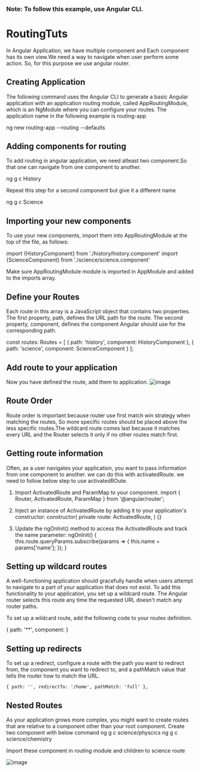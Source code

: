 ### Note: To follow this example, use Angular CLI.

# RoutingTuts
In Angular Application, we have multiple component and Each component has its own view.We need a way to navigate when user perform some action.
So, for this purpose we use angular router.

## Creating Application
  
The following command uses the Angular CLI to generate a basic Angular application with an application routing module, called AppRoutingModule,
which is an NgModule where you can configure your routes. The application name in the following  example is routing-app

ng new routing-app --routing --defaults


## Adding components for routing

To add routing in angular application, we need atleast two component.So that one can navigate from one component to
another.

ng g c History

Repeat this step for a second component but give it a different name

ng g c Science

## Importing your new components
To use your new components, import them into AppRoutingModule at the top of the file, as follows:

import {HistoryComponent} from './history/history.component'
import {ScienceComponent} from './science/science.component'

Make sure AppRoutingModule module is imported in AppModule and added to the imports array.

## Define your Routes
Each route in this array is a JavaScript object that contains two properties. The first property, path, defines the URL path for the route. The second property, component, defines the component Angular should use for the corresponding path.

const routes: Routes = [
  { path: 'history', component: HistoryComponent },
  { path: 'science', component: ScienceComponent }
];

## Add route to your application

Now you have defined the route, add them to application.
![image](https://user-images.githubusercontent.com/10788848/175759588-b5e64593-bf7c-4411-ad63-71836fcbcb4d.png)

## Route Order
Route order is important because router use first match win strategy when matching the routes, So more specific 
routes should be placed above the less specific routes.The wildcard route comes last because it matches every URL and
the Router selects it only if no other routes match first.

## Getting route information
Often, as a user navigates your application, you want to pass information from one component to another. we can do this with activatedRoute.
we need to follow below step to use activatedROute.

1. Import ActivatedRoute and ParamMap to your component.
import { Router, ActivatedRoute, ParamMap } from '@angular/router';

2. Inject an instance of ActivatedRoute by adding it to your application's constructor:
   constructor(
  private route: ActivatedRoute,
) {}

3. Update the ngOnInit() method to access the ActivatedRoute and track the name parameter:
  ngOnInit() {
  this.route.queryParams.subscribe(params => {
    this.name = params['name'];
  });
}

## Setting up wildcard routes
A well-functioning application should gracefully handle when users attempt to navigate to a part of your application that does not exist. To add this functionality to your application, you set up a wildcard route. The Angular router selects this route any time the requested URL doesn't match any router paths.

To set up a wildcard route, add the following code to your routes definition.

{ path: '**', component: <component-name> }
  
  
  ## Setting up redirects
  
  To set up a redirect, configure a route with the path you want to redirect from, the component you want to redirect to, and a pathMatch value that tells the router how to match the URL.
  
    { path: '', redirectTo: '/home', pathMatch: 'full' },
  
## Nested Routes
  As your application grows more complex, you might want to create routes that are relative to a component other than your root component.
  Create two component with below command
  ng g c  science/physcics
  ng g c science/chemistry
  
  Import these component in routing module and children to science route
  
![image](https://user-images.githubusercontent.com/10788848/175769753-db1fad59-2ae9-4767-aad7-301d39458724.png)
  

